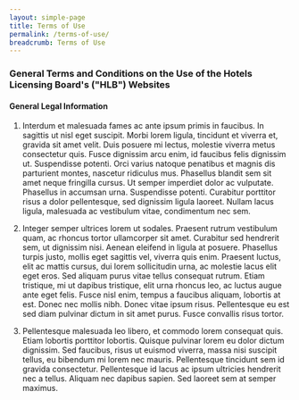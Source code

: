 ```yaml
---
layout: simple-page
title: Terms of Use
permalink: /terms-of-use/
breadcrumb: Terms of Use
---
```

### **General Terms and Conditions on the Use of the Hotels Licensing Board's ("HLB") Websites**

#### **General Legal Information**

1. Interdum et malesuada fames ac ante ipsum primis in faucibus. In sagittis ut nisl eget suscipit. Morbi lorem ligula, tincidunt et viverra et, gravida sit amet velit. Duis posuere mi lectus, molestie viverra metus consectetur quis. Fusce dignissim arcu enim, id faucibus felis dignissim ut. Suspendisse potenti. Orci varius natoque penatibus et magnis dis parturient montes, nascetur ridiculus mus. Phasellus blandit sem sit amet neque fringilla cursus. Ut semper imperdiet dolor ac vulputate. Phasellus in accumsan urna. Suspendisse potenti. Curabitur porttitor risus a dolor pellentesque, sed dignissim ligula laoreet. Nullam lacus ligula, malesuada ac vestibulum vitae, condimentum nec sem.

2. Integer semper ultrices lorem ut sodales. Praesent rutrum vestibulum quam, ac rhoncus tortor ullamcorper sit amet. Curabitur sed hendrerit sem, ut dignissim nisi. Aenean eleifend in ligula at posuere. Phasellus turpis justo, mollis eget sagittis vel, viverra quis enim. Praesent luctus, elit ac mattis cursus, dui lorem sollicitudin urna, ac molestie lacus elit eget eros. Sed aliquam purus vitae tellus consequat rutrum. Etiam tristique, mi ut dapibus tristique, elit urna rhoncus leo, ac luctus augue ante eget felis. Fusce nisl enim, tempus a faucibus aliquam, lobortis at est. Donec nec mollis nibh. Donec vitae ipsum risus. Pellentesque eu est sed diam pulvinar dictum in sit amet purus. Fusce convallis risus tortor.

3. Pellentesque malesuada leo libero, et commodo lorem consequat quis. Etiam lobortis porttitor lobortis. Quisque pulvinar lorem eu dolor dictum dignissim. Sed faucibus, risus ut euismod viverra, massa nisi suscipit tellus, eu bibendum mi lorem nec mauris. Pellentesque tincidunt sem id gravida consectetur. Pellentesque id lacus ac ipsum ultricies hendrerit nec a tellus. Aliquam nec dapibus sapien. Sed laoreet sem at semper maximus.